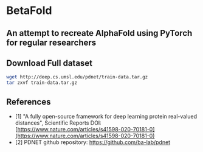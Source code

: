 # BetaFold

## An attempt to recreate AlphaFold using PyTorch for regular researchers

## Download Full dataset

```bash
wget http://deep.cs.umsl.edu/pdnet/train-data.tar.gz
tar zxvf train-data.tar.gz
```

## References

- [1] "A fully open-source framework for deep learning protein real-valued distances", Scientific Reports DOI: [https://www.nature.com/articles/s41598-020-70181-0](https://www.nature.com/articles/s41598-020-70181-0)
- [2] PDNET github repository: https://github.com/ba-lab/pdnet
